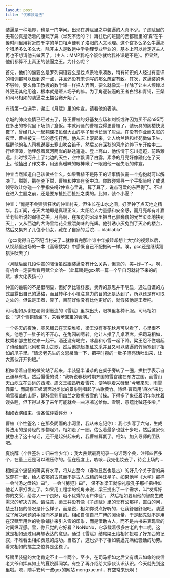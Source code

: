 ```yaml
---
layout: post
title: "优雅装逼法"
---
```


装逼是一种境界，也是一门学问。出现在辞赋里之中装逼的人真不少。子虚赋里的无有公真是活着的康熙字典（半死不活的？）再往后的班固的西都赋里的'宾'在午餐时间里用将近四千字的单口相声便利了洛阳的人文地理。这个宫多么多么牛逼那个猎场多么多么大。除非主人是致远中学物理专业毕业的，基本上可以肯定这主人再也不想请他去做客了。（主人：MMP我吃个饭你就给我补课是不是）。但显然，他们都算不上真正的装逼之王。为什么呢？

首先，他们的逼要么是罗列词语要么是找点景物来凑数，稍有知识的人经过有意识的培训都可以做到这一点，并且还没有宋词写的那么疏密有致。其次，这逼装的也不够帅，要么像王教授的数学课一样把人弄困，要么就像宾一样除了让主人烦躁以外更无其他用途，根本就是砸人场子的嘛。为了角逐装逼的王者白银和青铜，王粲和司马相如的装逼之王擂台赛开始了。

有请第一位选手，谢庄《月赋》里的仲宣。请看他的表演。

京城的肺炎疫情已经过去了，陈王曹植的好基友应玚和刘祯或许因为买不起n95而在多出的寒假里下场领了盒饭。本就闷骚的曹植变得更曹植了。装玩具的阁楼快发霉了，曾经几人一起翘课摸鱼侃大山的亭子里也长满了灰尘。在没有作业而失眠的夜里，曹植被又一阵的悲伤打倒。他从床上滚起来，让人给兰路和桂苑做做卫生，摇醒他的私人司机说要去寒山吹会笛子，然后又在深秋的河岸边停下车开始中二。行经深潭，他埋怨着冥河两岸的路途遥遥。登上高山，他伤情于忘川迢迢，前路渺远。此时银河升上了北边的天空，空中飘满了白露，素净的月亮好像融化在了天上。他抽出了作文本，用迷离暧昧的眼神瞅了一眼陪他一起失眠的仲宣。

仲宣当然知道自己该做些什么。如果曹植不是陈王的话事情仅需一个抱抱就可以解决了。燃鹅，鹅在釜下燃，曹植和仲宣在釜中泣。你敢碰领导一个手指头吗？或说领导敢让你碰一个手指头吗?仲宣心里说，算了算了，说点可爱的东西得了。不过在进入主题之前，还是要东扯扯西扯扯之类的。比如，装个小逼？

仲宣：“俺是不会狺狺狂吠的仲宣村夫，但生长在山水之间，好歹钟了点天地之精华。我听闻，苍天大地即是真理正义，太阳给人力量感和安全感，而月亮却有叶嘉莹老师所说的弱德之美。月亮啊，在东边的沼泽里把自己颤巍巍的光芒柔柔地扶到天上，又从西边的大海里给花朵投喂美味的光辉。他引诱小灰兔到了天帝的楼台，然后又集齐了几位小仙女，藏在了自家的后院......blablabla"

（gcx觉得自己不配当村夫了...就像看完那个谁中年搬砖却想上大学的视频以后，从视频里出场的一本《高等数学》中感慨自己不配搬砖一样。唉，gcc还是继续狺狺狂吠去了）

（月赋后面几段仲宣的骚话虽然跟装逼没有什么关系，但真的，美~炸~了~。啊，有机会一定要看看月赋全文哈~（此篇赋是gcx第一篇一个早自习就背下来的的赋，求大佬表扬~））

仲宣的逼装的不是很明显，但好歹比较舒服，卖弄的意思并不明显，通过自谦的方式显露出自己的逼格，而且转移小小植注意力的目的还是达到了，所以还是有可取之处的。但说是王者，算了，目前好像没有比他更好的，就假装他是王者吧。

司马相如从谢庄老哥谢惠连的《雪赋》里探出头，眼神里各种不服。司马相如说：“这个青铜请坐下，来看苯宝宝的表演。”

一个冬天的夜晚，寒风稠云在天空堆积，梁王没有春花秋月可以看了，心里很不爽。他憋了一肚子的不开心，在兔园转啊转。他让人摆了几桌酒席，把司马相如，枚乘和邹生拉过来一起干。酒还没有喝完，冰晶和小雪一起下降。梁王忍不住唱起了诗经里的北风和南山之歌，然后他抓起象征文采并且又可以装逼的竹简塞到了相如的爪子里。“请您老先生的文思泉涌一下，把平时攒的一肚子漂亮话吐出来，让大家伙开开狗眼。”

相如带着自信的微笑站了起来，半装逼半谦恭的在桌子旁转了一圈，拱拱手表示自己谦恭有礼。然后慢慢的说：“我听说春秋时期齐国的雪宫建在东方之国，而雪山天山屹立在遥远的西域。周文王姬昌听着雪花，便吟咏着采薇里”今我来思，雨雪霏霏“。而周穆王姬满面对类似的景象则唱起了古歌黄竹。诗经·曹风用”麻衣“来比喻雪覆盖的山野，楚辞里则用幽兰之歌撩拨雪的节操。下得多了象征着明年能枕着馒头睡，但下得过多了来年可能就会一曲凉凉送给你。雪啊，意蕴比贼还多啦。”

相如表演结束，请各位评委评分  ->

曹植（个性签名：在那条阴雨的小河里，我从未忘记你）：我七步写了六句，生成算法用的是诗经的即物起兴。相如走了一圈，估么着最多也就十步吧，然后这家伙就憋出了这十句话，还不是起兴起来的，我曹植算氟了。相如，加入导师的团队吧。

夏烷醇（个性签名：归来恰少年）：我大哀赋最高纪录一句话两个典，注释四百多个，在量上还是可以碾压你的。但在密度上，咳咳...我先化妆去了，待会上场的...

相如这个逼装的确实有水平，将从古至今（春秋显然也是古）的好几个关于雪的典故穿在一起，给人浓郁的古意而不是古人成精的唾沫星子。如果他学《大学》那样一会“《汤之盘铭》曰”， 一会“《舅犯》曰”， 保不准梁王就像礼敬孔子那样把相如他老人家打发走了。如果用工程学的视角来说，梁王提出了一个需求，叫“发挥好你的文采，给寡人一个良好，哦不优秀的用户体验”， 然后相如要用他的智商生成需求的解决方案。请注意，梁王并没有像《子虚赋》里的无有公那样，直白的问，楚王打猎的情况是什么样子，而是说，相如你说点好听的，让我舒服舒服吧。装逼成了解决问题的手段而不是目的。相如自信自己广博的阅读量，于是起先就不是用在汉赋里用烂的物象铺排来引入雪的印象，而是借助古人，而不是古书来表现雪的时间纵深感。雪，你只觉的它好看？NoNoNo，它承载着很多古老的中二呢。这就是相如通过用典想表达的意思。通过《雪赋》结尾梁王给相如投喂了好东西的记叙，不难看出相如表意的成功。当然了，这也少不了相如装逼完满纸骚话的功劳。看来相如的擂主之位算是坐稳了。

辞赋里装逼的大佬肯定不止一个两个。至少，在司马相如之后又有嗜典如命的庾信老大爷和挥典如土的夏烷醇同学。有空了再介绍给大家伙认识认识。今天就先到这里啦。嗯，随手安利一波gcx的网站 mengxue.ml ，有空常来玩啊！


